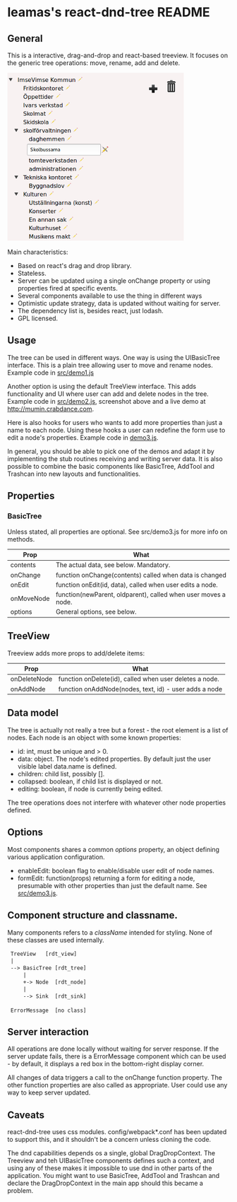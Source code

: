 # leamas's react-dnd-tree README

## General

This is a interactive, drag-and-drop and react-based treeview. It focuses on
the generic tree operations: move, rename, add and delete.


![Screenshot](misc/screendump.png)


Main characteristics:

  - Based on react's drag and drop library.
  - Stateless.
  - Server can be updated using a single onChange property or using
    properties fired at specific events.
  - Several components available to use the thing in different ways
  - Optimistic update strategy, data is updated without waiting for server.
  - The dependency list is, besides react, just lodash.
  - GPL licensed.

## Usage

The tree can be used in different ways. One way is using the UIBasicTree
interface. This is a plain tree allowing user to move and rename nodes.
Example code in [src/demo1.js](src/demo1.js)

Another option is using the default TreeView interface. This adds functionality
and UI where user can add and delete nodes in the tree. Example code in
[src/demo2.js](src/demo2.js), screenshot above and a live demo at
http://mumin.crabdance.com.

Here is also hooks for users who wants to add more properties than  just a name
to each  node. Using these hooks a user can redefine the form use to edit a
node's properties. Example code in [demo3.js](src/demo3.js).

In general, you should be able to pick one of the demos and adapt it by
implementing the stub routines receiving and writing server data. It is also
possible to combine the basic components like BasicTree, AddTool and Trashcan
into new layouts and functionalities.

## Properties

### BasicTree

Unless stated, all properties are optional. See src/demo3.js for more info on
methods.

| Prop        | What                                                          |
|-------------|---------------------------------------------------------------|
| contents    | The actual data, see below. Mandatory.                        |
| onChange    | function onChange(contents) called when data is changed       |
| onEdit      | function onEdit(id, data), called when user edits a node.     |
| onMoveNode  | function(newParent, oldparent), called when user moves a node.|
| options     | General options, see below.                                   |

## TreeView

Treeview adds more props to add/delete items:


| Prop            | What                                                     |
|-----------------|----------------------------------------------------------|
| onDeleteNode    | function onDelete(id), called when user deletes a node.  |
| onAddNode       | function onAddNode(nodes, text, id)  - user adds a node  |


## Data model

The tree is actually not really a tree but a forest - the root element is a list of
nodes. Each node is an object with some known properties:

 - id: int, must be unique and > 0.
 - data: object. The node's edited properties. By default just the user
   visible label data.name is defined.
 - children: child list, possibly [].
 - collapsed: boolean, if child list is displayed or not.
 - editing: boolean, if node is currently being edited.

The tree operations does not interfere with whatever other node
properties defined.

## Options

Most components shares a common *options* property, an object  defining
various application configuration.

 - enableEdit: boolean flag to enable/disable user edit of node names.
 - formEdit: function(props) returning a form for editing a node, presumable
   with other properties than just the default name. See
   [src/demo3.js](src/demo3.js).

## Component structure and classname.

Many components refers to a *className* intended for styling. None of these
classes are used internally.

     TreeView   [rdt_view]
     |
     --> BasicTree [rdt_tree]
         |
         +-> Node  [rdt_node]
         |
         --> Sink  [rdt_sink]

     ErrorMessage  [no class]

## Server interaction

All operations are done locally without waiting for server response. If the server
update fails, there is a ErrorMessage component which can be used - by default,
it displays a red box in the bottom-right display corner.

All changes of data triggers a call to the onChange function property. The other
function properties are also called as appropriate. User could use any way to
keep server updated.

## Caveats

react-dnd-tree uses css modules. config/webpack\*.conf has been updated to support
this, and it shouldn't be a concern unless cloning the code.

The dnd capabilities depends os a single, global DragDropContext. The Treeview and
teh UIBasicTree components defines such a context, and using any of these makes it
impossible to use dnd in other parts of the application. You might want to use
BasicTree, AddTool and Trashcan and declare the DragDropContext in the main app
should this became a problem.

